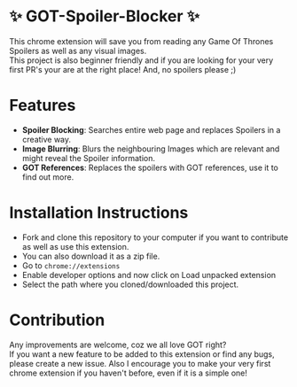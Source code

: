 
# :sparkles: GOT-Spoiler-Blocker :sparkles:
This chrome extension will save you from reading any Game Of Thrones Spoilers as well as any visual images.<br/>
This project is also beginner friendly and if you are looking for your very first PR's your are at the right place!
And, no spoilers please ;)

# Features
- **Spoiler Blocking**: Searches entire web page and replaces Spoilers in a creative way.
- **Image Blurring**: Blurs the neighbouring Images which are relevant and might reveal the Spoiler information.
- **GOT References**: Replaces the spoilers with GOT references, use it to find out more.

# Installation Instructions
- Fork and clone this repository to your computer if you want to contribute as well as use this extension.
- You can also download it as a zip file.
- Go to `chrome://extensions`
- Enable developer options and now click on Load unpacked extension
- Select the path where you cloned/downloaded this project.

# Contribution
Any improvements are welcome, coz we all love GOT right? <br>
If you want a new feature to be added to this extension or find any bugs, please create a new issue.
Also I encourage you to make your very first chrome extension if you haven't before, even if it is a simple one!

